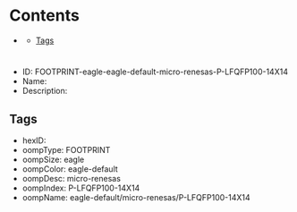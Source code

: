 



Contents
========

* [](#)
	* [Tags](#tags)

# 

- ID: FOOTPRINT-eagle-eagle-default-micro-renesas-P-LFQFP100-14X14
- Name: 
- Description: 

## Tags

- hexID: 
- oompType: FOOTPRINT
- oompSize: eagle
- oompColor: eagle-default
- oompDesc: micro-renesas
- oompIndex: P-LFQFP100-14X14
- oompName: eagle-default/micro-renesas/P-LFQFP100-14X14
